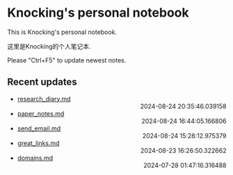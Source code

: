 
# Knocking's personal notebook

This is Knocking's personal notebook.

这里是Knocking的个人笔记本.

Please "Ctrl+F5" to update newest notes.

## Recent updates
- [research_diary.md](papers/research_diary/) <div style="text-align: right">2024-08-24 20:35:46.039158</div>
- [paper_notes.md](papers/paper_notes/) <div style="text-align: right">2024-08-24 16:44:05.166806</div>
- [send_email.md](python/send_email/) <div style="text-align: right">2024-08-24 15:28:12.975379</div>
- [great_links.md](math/great_links/) <div style="text-align: right">2024-08-23 16:26:50.322662</div>
- [domains.md](Web/domains/) <div style="text-align: right">2024-07-28 01:47:16.316488</div>
